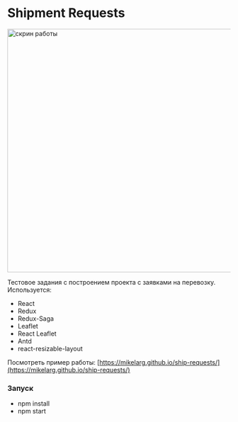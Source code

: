 # Shipment Requests

<img src="https://i.imgur.com/PfPCF6W.jpg" alt="скрин работы" width="550">

Тестовое задания с построением проекта с заявками на перевозку.
Используется: 
* React
* Redux
* Redux-Saga
* Leaflet
* React Leaflet
* Antd 
* react-resizable-layout


Посмотреть пример работы: [https://mikelarg.github.io/ship-requests/](https://mikelarg.github.io/ship-requests/)

### Запуск
* npm install
* npm start

